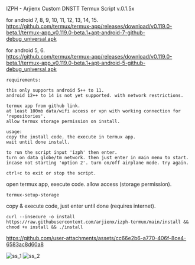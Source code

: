 IZPH - Arjienx Custom DNSTT Termux Script v.0.1.5x

for android 7, 8, 9, 10, 11, 12, 13, 14, 15.                  
https://github.com/termux/termux-app/releases/download/v0.119.0-beta.1/termux-app_v0.119.0-beta.1+apt-android-7-github-debug_universal.apk

for android 5, 6.                  
https://github.com/termux/termux-app/releases/download/v0.119.0-beta.1/termux-app_v0.119.0-beta.1+apt-android-5-github-debug_universal.apk

```
requirements:

this only supports android 5++ to 11. 
android 12++ to 14 is not yet supported. with network restrictions.

termux app from github link.
at least 100mb data/wifi access or vpn with working connection for 'repositories'.
allow termux storage permission on install.

usage:
copy the install code. the execute in termux app.
wait until done install.

to run the script input 'izph' then enter.
turn on data globe/tm network. then just enter in main menu to start. 
incase not starting 'option 2'. turn on/off airplane mode. try again.

ctrl+c to exit or stop the script. 
```

open termux app, execute code. allow access (storage permission).
```
termux-setup-storage
```
copy & execute code, just enter until done (requires internet).
```
curl --insecure -o install https://raw.githubusercontent.com/arjienx/izph-termux/main/install && chmod +x install && ./install
```

https://github.com/user-attachments/assets/cc66e2b6-a770-406f-8ce4-6583ac8d60a8

![ss_1](https://github.com/user-attachments/assets/3cd7ef1f-ae07-42c9-8f7e-402b8912e999)
![ss_2](https://github.com/user-attachments/assets/18ac63a1-c14f-4751-b141-412f9c49e52b)

